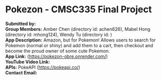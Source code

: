 # Pokezon - CMSC335 Final Project

**Submitted by:** \
**Group Members:** Amber Chen (directory id: achen626), Mabel Hong (directory id: mhong124), Wendy Tu (directory id: )\
**App Description:** Amazon, but for Pokemon! Allows users to search for Pokemon (normal or shiny) and add them to a cart, then checkout and become the proud owner of some cute Pokemon.\
**App Link:** (https://pokezon-obre.onrender.com/) \
**YouTube Video Link:** \
**APIs:** PokeAPI (https://pokeapi.co/) \
**Contact Email:** 
